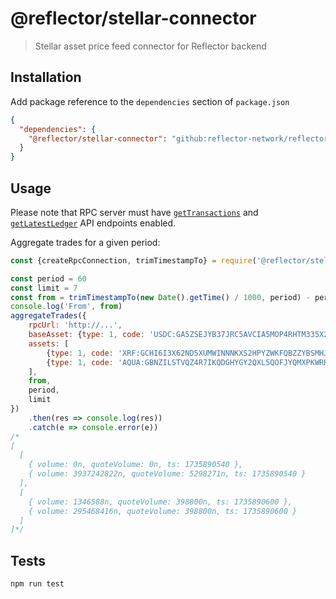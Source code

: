 # @reflector/stellar-connector

> Stellar asset price feed connector for Reflector backend

## Installation

Add package reference to the `dependencies` section of `package.json`

```json
{
  "dependencies": {
    "@reflector/stellar-connector": "github:reflector-network/reflector-stellar-connector#v3.3.0"
  }
}
```

## Usage

Please note that RPC server must
have [`getTransactions`](https://developers.stellar.org/docs/data/rpc/api-reference/methods/getTransactions)
and [`getLatestLedger`](https://developers.stellar.org/docs/data/rpc/api-reference/methods/getLatestLedger)
API endpoints enabled.

Aggregate trades for a given period:
```js
const {createRpcConnection, trimTimestampTo} = require('@reflector/stellar-connector')

const period = 60
const limit = 7
const from = trimTimestampTo(new Date().getTime() / 1000, period) - period * limit
console.log('From', from)
aggregateTrades({
    rpcUrl: 'http://...',
    baseAsset: {type: 1, code: 'USDC:GA5ZSEJYB37JRC5AVCIA5MOP4RHTM335X2KGX3IHOJAPP5RE34K4KZVN'},
    assets: [
        {type: 1, code: 'XRF:GCHI6I3X62ND5XUMWINNNKXS2HPYZWKFQBZZYBSMHJ4MIP2XJXSZTXRF'},
        {type: 1, code: 'AQUA:GBNZILSTVQZ4R7IKQDGHYGY2QXL5QOFJYQMXPKWRRM5PAV7Y4M67AQUA'}
    ],
    from,
    period,
    limit
})
    .then(res => console.log(res))
    .catch(e => console.error(e))
/*
[
  [
    { volume: 0n, quoteVolume: 0n, ts: 1735890540 },
    { volume: 3937242822n, quoteVolume: 5298271n, ts: 1735890540 }
  ],
  [
    { volume: 1346588n, quoteVolume: 398800n, ts: 1735890600 },
    { volume: 295468416n, quoteVolume: 398800n, ts: 1735890600 }
  ]
]*/
```

## Tests

```
npm run test
```